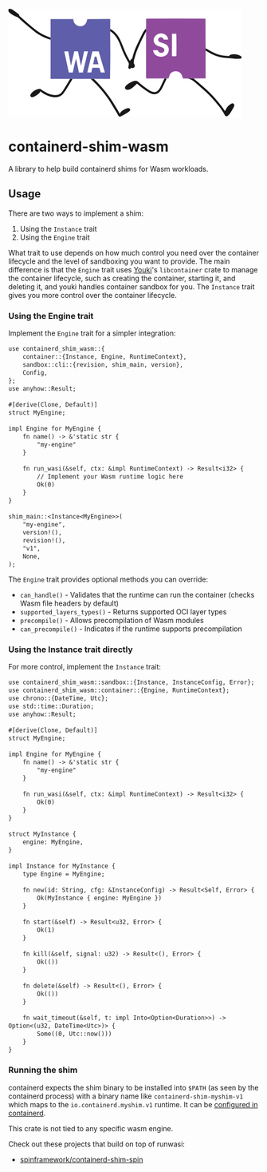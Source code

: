 ![runwasi logo](https://raw.githubusercontent.com/containerd/runwasi/e251de3307bbdc8bf3229020ea2ae2711f31aafa/art/logo/runwasi_logo_icon.svg)

# containerd-shim-wasm

A library to help build containerd shims for Wasm workloads.

## Usage

There are two ways to implement a shim:
1. Using the `Instance` trait
2. Using the `Engine` trait

What trait to use depends on how much control you need over the container lifecycle and the level of sandboxing you want to provide. The main difference is that the `Engine` trait uses [Youki](https://github.com/youki-dev/youki)'s `libcontainer` crate to manage the container lifecycle, such as creating the container, starting it, and deleting it, and youki handles container sandbox for you. The `Instance` trait gives you more control over the container lifecycle.

### Using the Engine trait

Implement the `Engine` trait for a simpler integration:

```rust,no_run
use containerd_shim_wasm::{
    container::{Instance, Engine, RuntimeContext},
    sandbox::cli::{revision, shim_main, version},
    Config,
};
use anyhow::Result;

#[derive(Clone, Default)]
struct MyEngine;

impl Engine for MyEngine {
    fn name() -> &'static str {
        "my-engine"
    }

    fn run_wasi(&self, ctx: &impl RuntimeContext) -> Result<i32> {
        // Implement your Wasm runtime logic here
        Ok(0)
    }
}

shim_main::<Instance<MyEngine>>(
    "my-engine",
    version!(),
    revision!(),
    "v1",
    None,
);
```

The `Engine` trait provides optional methods you can override:

- `can_handle()` - Validates that the runtime can run the container (checks Wasm file headers by default)
- `supported_layers_types()` - Returns supported OCI layer types 
- `precompile()` - Allows precompilation of Wasm modules
- `can_precompile()` - Indicates if the runtime supports precompilation

### Using the Instance trait directly

For more control, implement the `Instance` trait:

```rust,no_run
use containerd_shim_wasm::sandbox::{Instance, InstanceConfig, Error};
use containerd_shim_wasm::container::{Engine, RuntimeContext};
use chrono::{DateTime, Utc};
use std::time::Duration;
use anyhow::Result;

#[derive(Clone, Default)]
struct MyEngine;

impl Engine for MyEngine {
    fn name() -> &'static str {
        "my-engine"
    }

    fn run_wasi(&self, ctx: &impl RuntimeContext) -> Result<i32> {
        Ok(0)
    }
}

struct MyInstance {
    engine: MyEngine,
}

impl Instance for MyInstance {
    type Engine = MyEngine;

    fn new(id: String, cfg: &InstanceConfig) -> Result<Self, Error> {
        Ok(MyInstance { engine: MyEngine })
    }

    fn start(&self) -> Result<u32, Error> {
        Ok(1)
    }

    fn kill(&self, signal: u32) -> Result<(), Error> {
        Ok(())
    }

    fn delete(&self) -> Result<(), Error> {
        Ok(())
    }

    fn wait_timeout(&self, t: impl Into<Option<Duration>>) -> Option<(u32, DateTime<Utc>)> {
        Some((0, Utc::now()))
    }
}
```

### Running the shim

containerd expects the shim binary to be installed into `$PATH` (as seen by the containerd process) with a binary name like `containerd-shim-myshim-v1` which maps to the `io.containerd.myshim.v1` runtime. It can be [configured in containerd](https://github.com/containerd/containerd/blob/main/core/runtime/v2/README.md#configuring-runtimes).

This crate is not tied to any specific wasm engine.

Check out these projects that build on top of runwasi:
- [spinframework/containerd-shim-spin](https://github.com/spinframework/containerd-shim-spin)
